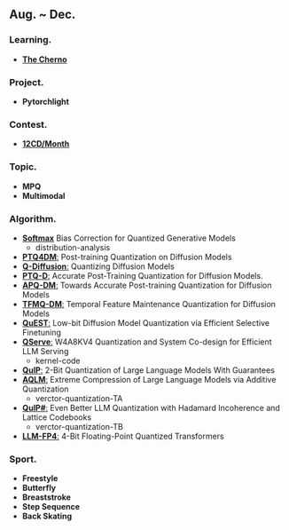 ## Aug. ~ Dec.

### Learning. ###
  - [**The Cherno**](https://www.youtube.com/@TheCherno)

### Project. ###
  - **Pytorchlight**
   
### Contest. ###
  - [**12CD/Month**](https://www.stopstalk.com/dashboard)
    
### Topic. ###
  - **MPQ**
  - **Multimodal**
    
### Algorithm. ###
  - [**Softmax**](https://arxiv.org/abs/2309.01729) Bias Correction for Quantized Generative Models
    - distribution-analysis
  - [**PTQ4DM**:](https://arxiv.org/abs/2211.15736) Post-training Quantization on Diffusion Models
  - [**Q-Diffusion**:](https://arxiv.org/abs/2302.04304) Quantizing Diffusion Models
  - [**PTQ-D**:](https://arxiv.org/abs/2305.10657) Accurate Post-Training Quantization for Diffusion Models.
  - [**APQ-DM**:](https://arxiv.org/abs/2305.18723) Towards Accurate Post-training Quantization for Diffusion Models
  - [**TFMQ-DM**:](https://arxiv.org/abs/2311.16503) Temporal Feature Maintenance Quantization for Diffusion Models
  - [**QuEST**:](https://arxiv.org/abs/2402.03666) Low-bit Diffusion Model Quantization via Efficient Selective Finetuning
  - [**QServe**:](https://arxiv.org/abs/2405.04532) W4A8KV4 Quantization and System Co-design for Efficient LLM Serving
    - kernel-code
  - [**QuIP**:](https://arxiv.org/abs/2307.13304) 2-Bit Quantization of Large Language Models With Guarantees
  - [**AQLM**:](https://arxiv.org/abs/2401.06118) Extreme Compression of Large Language Models via Additive Quantization
    - verctor-quantization-TA
  - [**QuIP#**:](https://arxiv.org/abs/2402.04396) Even Better LLM Quantization with Hadamard Incoherence and Lattice Codebooks
    - verctor-quantization-TB
  - [**LLM-FP4**:](https://arxiv.org/abs/2310.16836) 4-Bit Floating-Point Quantized Transformers

### Sport. ###
  - **Freestyle**
  - **Butterfly**
  - **Breaststroke**
  - **Step Sequence**
  - **Back Skating**
